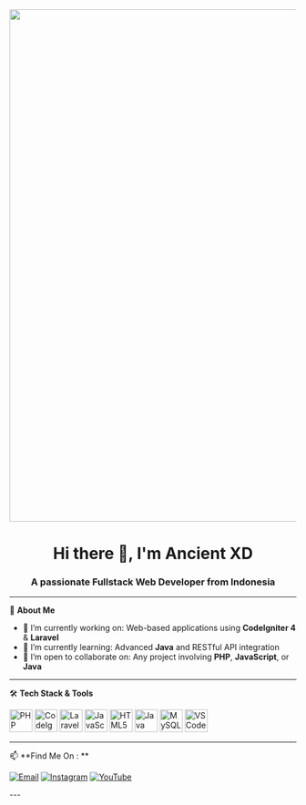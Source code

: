 <img src="https://i.pinimg.com/originals/a5/20/0f/a5200ff8939402e4e2bbda3a8107d2b1.gif"  width="900"> 

<h1 align="center">Hi there 👋, I'm Ancient XD </h1>
<h3 align="center">A passionate Fullstack Web Developer from Indonesia</h3>

---

🌟 **About Me**
- 🔭 I’m currently working on: Web-based applications using **CodeIgniter 4** & **Laravel**
- 🌱 I’m currently learning: Advanced **Java** and RESTful API integration
- 👯 I’m open to collaborate on: Any project involving **PHP**, **JavaScript**, or **Java**

---

🛠 **Tech Stack & Tools**
<p align="left">
  <img src="https://cdn.jsdelivr.net/gh/devicons/devicon/icons/php/php-original.svg" width="40" alt="PHP"/>
  <img src="https://cdn.jsdelivr.net/gh/devicons/devicon/icons/codeigniter/codeigniter-plain.svg" width="40" alt="CodeIgniter"/>
  <img src="https://upload.wikimedia.org/wikipedia/commons/9/9a/Laravel.svg" width="40" alt="Laravel"/>
  <img src="https://cdn.jsdelivr.net/gh/devicons/devicon/icons/javascript/javascript-original.svg" width="40" alt="JavaScript"/>
  <img src="https://cdn.jsdelivr.net/gh/devicons/devicon/icons/html5/html5-original.svg" width="40" alt="HTML5"/>
  <img src="https://cdn.jsdelivr.net/gh/devicons/devicon/icons/java/java-original.svg" width="40" alt="Java"/>
  <img src="https://cdn.jsdelivr.net/gh/devicons/devicon/icons/mysql/mysql-original.svg" width="40" alt="MySQL"/>
  <img src="https://cdn.jsdelivr.net/gh/devicons/devicon/icons/vscode/vscode-original.svg" width="40" alt="VS Code"/>
</p>

---

📫 **Find Me On : **
<p align="left">
  <a href="mailto:rizqieadriananto@gmail.com"><img src="https://img.shields.io/badge/email-D14836?style=for-the-badge&logo=gmail&logoColor=white" alt="Email"/></a>
  <a href="https://instagram.com/ancientphd" target="_blank"><img src="https://img.shields.io/badge/Instagram-E4405F?style=for-the-badge&logo=instagram&logoColor=white" alt="Instagram"/></a>
  <a href="https://youtube.com/@KingAncient" target="_blank"><img src="https://img.shields.io/badge/YouTube-FF0000?style=for-the-badge&logo=youtube&logoColor=white" alt="YouTube"/></a>
</p>
---



<!--
**ancientphd/ancientphd** is a ✨ _special_ ✨ repository because its `README.md` (this file) appears on your GitHub profile.

Here are some ideas to get you started:

- 🔭 I’m currently working on ...
- 🌱 I’m currently learning ...
- 👯 I’m looking to collaborate on ...
- 🤔 I’m looking for help with ...
- 💬 Ask me about ...
- 📫 How to reach me: ...
- 😄 Pronouns: ...
- ⚡ Fun fact: ...
-->
